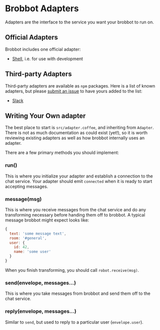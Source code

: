 # Brobbot Adapters

Adapters are the interface to the service you want your brobbot to run on.

## Official Adapters

Brobbot includes one official adapter:

* [Shell](adapters/shell.md), i.e. for use with development

## Third-party Adapters

Third-party adapters are available as `npm` packages. Here is a list of known
adapters, but please [submit an issue](https://github.com/b3nj4m/hubot/issues)
to have yours added to the list:

* [Slack](https://github.com/b3nj4m/hubot-slack)

## Writing Your Own adapter

The best place to start is `src/adapter.coffee`, and inheriting from `Adapter`.
There is not as much documentation as could exist (yet!), so it is worth
reviewing existing adapters as well as how brobbot internally uses an adapter.

There are a few primary methods you should implement:

### run()

This is where you initialize your adapter and establish a connection to the chat service. Your adapter should emit `connected` when it is ready to start accepting messages.

### message(msg)

This is where you receive messages from the chat service and do any transforming necessary before handing them off to brobbot. A typical message brobbot might expect looks like:

```javascript
{
  text: 'some message text',
  room: '#general',
  user: {
    id: 42,
    name: 'some user'
  }
}
```

When you finish transforming, you should call `robot.receive(msg)`.

### send(envelope, messages...)

This is where you take messages from brobbot and send them off to the chat service.

### reply(envelope, messages...)

Similar to `send`, but used to reply to a particular user (`envelope.user`).
